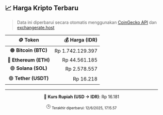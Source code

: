 

<!-- HARGA_KRIPTO -->
## 📈 Harga Kripto Terbaru

> Data ini diperbarui secara otomatis menggunakan [CoinGecko API](https://www.coingecko.com/) dan [exchangerate.host](https://exchangerate.host/)

<div align="center">

| 🪙 Token | 💰 Harga (IDR) |
|:------:|---------------:|
| 🟠 **Bitcoin (BTC)**   | Rp 1.742.129.397 |
| 🔵 **Ethereum (ETH)**  | Rp 44.561.185 |
| 🟣 **Solana (SOL)**    | Rp 2.578.557 |
| 🟢 **Tether (USDT)**   | Rp 16.218 |

---

💱 **Kurs Rupiah (USD → IDR)**: Rp 16.181

🕒 <sub>Terakhir diperbarui: 12/6/2025, 17.15.57</sub>

</div>
<!-- /HARGA_KRIPTO -->